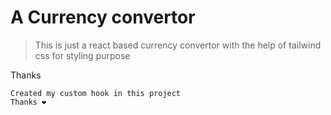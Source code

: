 # A Currency convertor 

> This is just a react based currency convertor with the help of tailwind css for styling  purpose

Thanks 


```
Created my custom hook in this project
Thanks ❤️
```